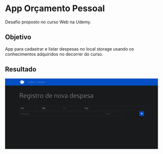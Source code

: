 # App Orçamento Pessoal
Desafio proposto no curso Web na Udemy.

## Objetivo
App para cadastrar e listar despesas no local storage usando os conhecimentos adquiridos no decorrer do curso.

## Resultado
<img src='./assets/img/orcamento.png'>